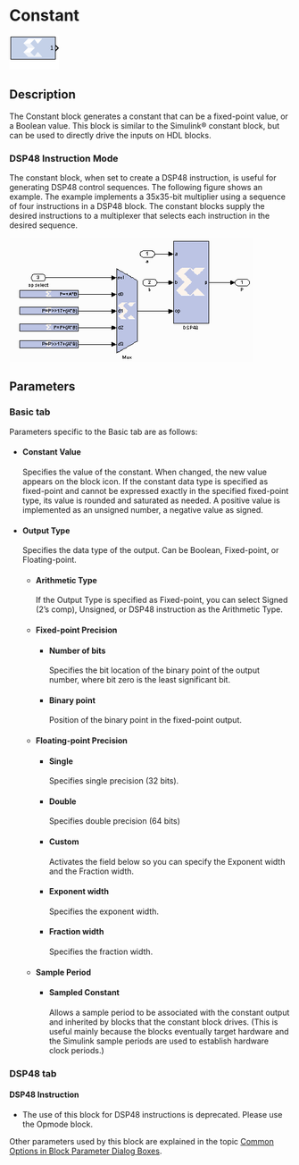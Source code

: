 # Constant

![](./Images/block.png)

## Description

The Constant block generates a constant that can be a fixed-point
value, or a Boolean value. This block is similar to the Simulink®
constant block, but can be used to directly drive the inputs on HDL
blocks.

### DSP48 Instruction Mode

The constant block, when set to create a DSP48 instruction, is useful
for generating DSP48 control sequences. The following figure shows an
example. The example implements a 35x35-bit multiplier using a sequence
of four instructions in a DSP48 block. The constant blocks supply the
desired instructions to a multiplexer that selects each instruction in
the desired sequence.

![](./Images/edt1538085436645.png)  

## Parameters

### Basic tab  
Parameters specific to the Basic tab are as follows:

* #### Constant Value  
  Specifies the value of the constant. When changed, the new value appears
on the block icon. If the constant data type is specified as fixed-point
and cannot be expressed exactly in the specified fixed-point type, its
value is rounded and saturated as needed. A positive value is
implemented as an unsigned number, a negative value as signed.


* #### Output Type  
  Specifies the data type of the output. Can be Boolean, Fixed-point, or
Floating-point.

  * #### Arithmetic Type  
    If the Output Type is specified as Fixed-point, you can select Signed
(2’s comp), Unsigned, or DSP48 instruction as the Arithmetic Type.

  * #### Fixed-point Precision  
    * #### Number of bits  
      Specifies the bit location of the binary point of the output number,
where bit zero is the least significant bit.

    * #### Binary point  
      Position of the binary point in the fixed-point output.

  * #### Floating-point Precision  
    * #### Single  
      Specifies single precision (32 bits).

    * #### Double  
      Specifies double precision (64 bits)

    * #### Custom  
      Activates the field below so you can specify the Exponent width and the
Fraction width.

    * #### Exponent width  
      Specifies the exponent width.

    * #### Fraction width  
      Specifies the fraction width.

  * #### Sample Period  
    * #### Sampled Constant  
      Allows a sample period to be associated with the constant output and
inherited by blocks that the constant block drives. (This is useful
mainly because the blocks eventually target hardware and the Simulink
sample periods are used to establish hardware clock periods.)


### DSP48 tab  
#### DSP48 Instruction  
* The use of this block for DSP48 instructions is deprecated. Please use
the Opmode block.

Other parameters used by this block are explained in the topic [Common
Options in Block Parameter Dialog
Boxes](common-options-in-block-parameter-dialog-boxes-aa1032308.html).
